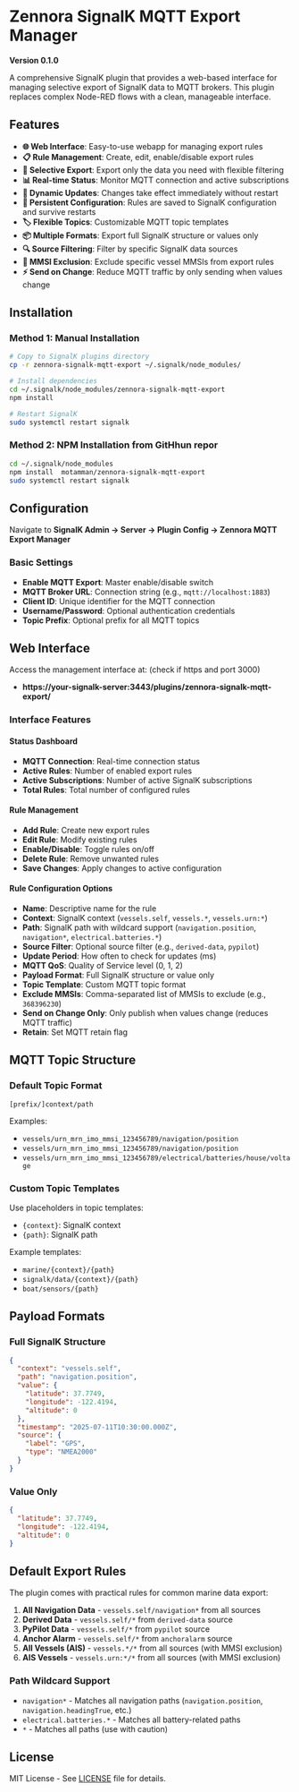 # Zennora SignalK MQTT Export Manager

**Version 0.1.0**

A comprehensive SignalK plugin that provides a web-based interface for managing selective export of SignalK data to MQTT brokers. This plugin replaces complex Node-RED flows with a clean, manageable interface.

## Features

- **🌐 Web Interface**: Easy-to-use webapp for managing export rules
- **📋 Rule Management**: Create, edit, enable/disable export rules
- **🎯 Selective Export**: Export only the data you need with flexible filtering
- **📊 Real-time Status**: Monitor MQTT connection and active subscriptions
- **🔄 Dynamic Updates**: Changes take effect immediately without restart
- **💾 Persistent Configuration**: Rules are saved to SignalK configuration and survive restarts
- **🏷️ Flexible Topics**: Customizable MQTT topic templates
- **📦 Multiple Formats**: Export full SignalK structure or values only
- **🔍 Source Filtering**: Filter by specific SignalK data sources
- **🚫 MMSI Exclusion**: Exclude specific vessel MMSIs from export rules
- **⚡ Send on Change**: Reduce MQTT traffic by only sending when values change

## Installation

### Method 1: Manual Installation
```bash
# Copy to SignalK plugins directory
cp -r zennora-signalk-mqtt-export ~/.signalk/node_modules/

# Install dependencies
cd ~/.signalk/node_modules/zennora-signalk-mqtt-export
npm install

# Restart SignalK
sudo systemctl restart signalk
```

### Method 2: NPM Installation from GitHhun repor
```bash
cd ~/.signalk/node_modules
npm install  motamman/zennora-signalk-mqtt-export
sudo systemctl restart signalk
```

## Configuration

Navigate to **SignalK Admin → Server → Plugin Config → Zennora MQTT Export Manager**

### Basic Settings
- **Enable MQTT Export**: Master enable/disable switch
- **MQTT Broker URL**: Connection string (e.g., `mqtt://localhost:1883`)
- **Client ID**: Unique identifier for the MQTT connection
- **Username/Password**: Optional authentication credentials
- **Topic Prefix**: Optional prefix for all MQTT topics

## Web Interface

Access the management interface at: (check if https and port 3000)
- **https://your-signalk-server:3443/plugins/zennora-signalk-mqtt-export/**

### Interface Features

#### Status Dashboard
- **MQTT Connection**: Real-time connection status
- **Active Rules**: Number of enabled export rules
- **Active Subscriptions**: Number of active SignalK subscriptions
- **Total Rules**: Total number of configured rules

#### Rule Management
- **Add Rule**: Create new export rules
- **Edit Rule**: Modify existing rules
- **Enable/Disable**: Toggle rules on/off
- **Delete Rule**: Remove unwanted rules
- **Save Changes**: Apply changes to active configuration

#### Rule Configuration Options
- **Name**: Descriptive name for the rule
- **Context**: SignalK context (`vessels.self`, `vessels.*`, `vessels.urn:*`)
- **Path**: SignalK path with wildcard support (`navigation.position`, `navigation*`, `electrical.batteries.*`)
- **Source Filter**: Optional source filter (e.g., `derived-data`, `pypilot`)
- **Update Period**: How often to check for updates (ms)
- **MQTT QoS**: Quality of Service level (0, 1, 2)
- **Payload Format**: Full SignalK structure or value only
- **Topic Template**: Custom MQTT topic format
- **Exclude MMSIs**: Comma-separated list of MMSIs to exclude (e.g., `368396230`)
- **Send on Change Only**: Only publish when values change (reduces MQTT traffic)
- **Retain**: Set MQTT retain flag

## MQTT Topic Structure

### Default Topic Format
```
[prefix/]context/path
```

Examples:
- `vessels/urn_mrn_imo_mmsi_123456789/navigation/position`
- `vessels/urn_mrn_imo_mmsi_123456789/navigation/position`
- `vessels/urn_mrn_imo_mmsi_123456789/electrical/batteries/house/voltage`

### Custom Topic Templates
Use placeholders in topic templates:
- `{context}`: SignalK context
- `{path}`: SignalK path

Example templates:
- `marine/{context}/{path}`
- `signalk/data/{context}/{path}`
- `boat/sensors/{path}`

## Payload Formats

### Full SignalK Structure
```json
{
  "context": "vessels.self",
  "path": "navigation.position",
  "value": {
    "latitude": 37.7749,
    "longitude": -122.4194,
    "altitude": 0
  },
  "timestamp": "2025-07-11T10:30:00.000Z",
  "source": {
    "label": "GPS",
    "type": "NMEA2000"
  }
}
```

### Value Only
```json
{
  "latitude": 37.7749,
  "longitude": -122.4194,
  "altitude": 0
}
```

## Default Export Rules

The plugin comes with practical rules for common marine data export:

1. **All Navigation Data** - `vessels.self/navigation*` from all sources
2. **Derived Data** - `vessels.self/*` from `derived-data` source
3. **PyPilot Data** - `vessels.self/*` from `pypilot` source  
4. **Anchor Alarm** - `vessels.self/*` from `anchoralarm` source
5. **All Vessels (AIS)** - `vessels.*/*` from all sources (with MMSI exclusion)
6. **AIS Vessels** - `vessels.urn:*/*` from all sources (with MMSI exclusion)

### Path Wildcard Support
- `navigation*` - Matches all navigation paths (`navigation.position`, `navigation.headingTrue`, etc.)
- `electrical.batteries.*` - Matches all battery-related paths
- `*` - Matches all paths (use with caution)

## License

MIT License - See [LICENSE](../LICENSE) file for details.
